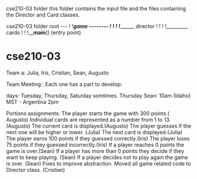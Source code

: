 cse210-03 folder
this folder contains the input file and the files containing the Director and Card classes.

cse210-03 folder root  ---
                         !
                         !___game --------
                         !               !
                         !               !_________ director
                         !               !
                         !               !_________ cards
                         !
                         !
                         !____main__() (entry point)

# cse210-03
Team a:
Julia, Iris, Cristian, Sean, Augusto

Team Meeting :
Each one has a part to develop:

days: Tuesday, Thursday, Saturday somtimes.
Thursday Sean: 10am (Idaho) MST - Argentina 2pm

Portions assignments:
The player starts the game with 300 points.( Augusto)
Individual cards are represented as a number from 1 to 13.(Augusto)
The current card is displayed.(Augusto)
The player guesses if the next one will be higher or lower. (Julia)
The next card is displayed.(Julia)
The player earns 100 points if they guessed correctly.(Iris)
The player loses 75 points if they guessed incorrectly.(Iris)
If a player reaches 0 points the game is over.(Sean)
If a player has more than 0 points they decide if they want to keep playing. (Sean)
If a player decides not to play again the game is over. (Sean)
Fixes to improve abstraction. Moved all game related code to Director class. (Cristian)